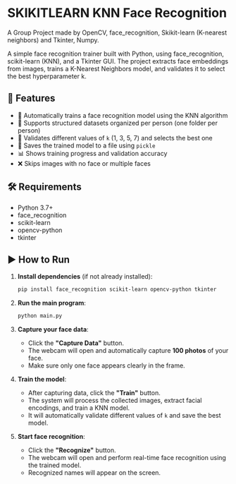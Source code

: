 # SKIKITLEARN KNN Face Recognition
A Group Project made by OpenCV, face_recognition, Skikit-learn (K-nearest neighbors) and Tkinter, Numpy.

A simple face recognition trainer built with Python, using face_recognition, scikit-learn (KNN), and a Tkinter GUI. The project extracts face embeddings from images, trains a K-Nearest Neighbors model, and validates it to select the best hyperparameter k.

## 🚀 Features

- 🧠 Automatically trains a face recognition model using the KNN algorithm  
- 📁 Supports structured datasets organized per person (one folder per person)  
- 🎯 Validates different values of `k` (1, 3, 5, 7) and selects the best one  
- 💾 Saves the trained model to a file using `pickle`  
- 📊 Shows training progress and validation accuracy  
- ❌ Skips images with no face or multiple faces

## 🛠️ Requirements

- Python 3.7+
- face_recognition
- scikit-learn
- opencv-python
- tkinter

## ▶️ How to Run

1. **Install dependencies** (if not already installed):

    ```bash
    pip install face_recognition scikit-learn opencv-python tkinter
    ```

2. **Run the main program**:

    ```bash
    python main.py
    ```

3. **Capture your face data**:
   - Click the **"Capture Data"** button.
   - The webcam will open and automatically capture **100 photos** of your face.
   - Make sure only one face appears clearly in the frame.

4. **Train the model**:
   - After capturing data, click the **"Train"** button.
   - The system will process the collected images, extract facial encodings, and train a KNN model.
   - It will automatically validate different values of `k` and save the best model.

5. **Start face recognition**:
   - Click the **"Recognize"** button.
   - The webcam will open and perform real-time face recognition using the trained model.
   - Recognized names will appear on the screen.

